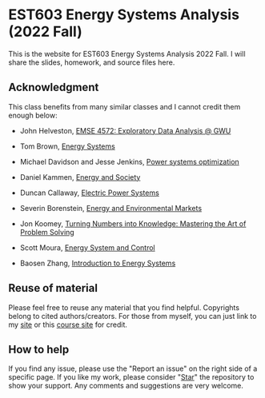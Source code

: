# EST603 Energy Systems Analysis (2022 Fall)

This is the website for EST603 Energy Systems Analysis 2022 Fall. I will share the slides, homework, and source files here.  

## Acknowledgment

This class benefits from many similar classes and I cannot credit them enough below:  

- John Helveston, [EMSE 4572: Exploratory Data Analysis @ GWU](https://github.com/emse-eda-gwu/2022-Fall)  

- Tom Brown, [Energy Systems](https://nworbmot.org/teaching.html)  

- Michael Davidson and Jesse Jenkins, [Power systems optimization](https://github.com/east-winds/power-systems-optimization)

- Daniel Kammen, [Energy and Society](http://kammen.berkeley.edu/)  

- Duncan Callaway, [Electric Power Systems](https://erg.berkeley.edu/people/callaway-duncan/)

- Severin Borenstein, [Energy and Environmental Markets](http://courses.haas.berkeley.edu/descriptions/Descriptions/EWMBA212-1_Spring14.htm)  

- Jon Koomey, [Turning Numbers into Knowledge: Mastering the Art of Problem Solving](https://www.koomey.com/books.html)  

- Scott Moura, [Energy System and Control](https://ecal.berkeley.edu/ce295.html)  

- Baosen Zhang, [Introduction to Energy Systems](https://zhangbaosen.github.io/teaching/EE351)  

## Reuse of material

Please feel free to reuse any material that you find helpful. Copyrights belong to cited authors/creators. For those from myself, you can just link to my [site](https://drganghe.github.io) or this [course site](https://drganghe.github.io/est603-energy-systems-analysis-2022-fall) for credit.

## How to help  

If you find any issue, please use the "Report an issue" on the right side of a specific page. If you like my work, please consider "[Star](https://github.com/drganghe/est603-energy-systems-analysis-2022-fall)" the repository to show your support. Any comments and suggestions are very welcome.
